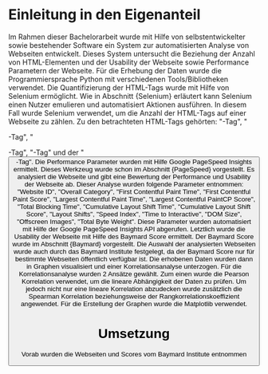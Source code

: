 # Einleitung in den Eigenanteil
Im Rahmen dieser Bachelorarbeit wurde mit Hilfe von selbstentwickelter sowie bestehender Software ein System zur automatisierten Analyse von Webseiten entwickelt. Dieses System untersucht die Beziehung der Anzahl von HTML-Elementen und der Usability der Webseite sowie Performance Parametern der Webseite. Für die Erhebung der Daten wurde die Programmiersprache Python mit verschiedenen Tools/Bibliotheken verwendet.
 Die Quantifizierung der HTML-Tags wurde mit Hilfe von Selenium ermöglicht. Wie in Abschnitt {Selenium} erläutert kann Selenium einen Nutzer emulieren und automatisiert Aktionen ausführen. In diesem Fall wurde Selenium verwendet, um die Anzahl der HTML-Tags auf einer Webseite zu zählen. Zu den betrachteten HTML-Tags gehörten: "<a>-Tag", "<p>-Tag", "<div>-Tag", "<img>-Tag" und der "<button>-Tag". Die Performance Parameter wurden mit Hilfe Google PageSpeed Insights ermittelt. Dieses Werkzeug wurde schon im Abschnitt {PageSpeed} vorgestellt. Es analysiert die Webseite und gibt eine Bewertung der Performance und Usability der Webseite ab. Dieser Analyse wurden folgende Parameter entnommen: "Website ID", "Overall Category", "First Contentful Paint Time", "First Contentful Paint Score", "Largest Contentful Paint Time", "Largest Contentful PaintCP Score", "Total Blocking Time", "Cumulative Layout Shift Time", "Cumulative Layout Shift Score", "Layout Shifts", "Speed Index", "Time to Interactive", "DOM Size", "Offscreen Images", "Total Byte Weight". Diese Parameter wurden automatisiert mit Hilfe der Google PageSpeed Insights API abgerufen. Letztlich wurde die Usability der Webseite mit Hilfe des Baymard Score ermittelt. Der Baymard Score wurde im Abschnitt {Baymard} vorgestellt. Die Auswahl der analysierten Webseiten wurde auch durch das Baymard Institute festgelegt, da der Baymard Score nur für bestimmte Webseiten öffentlich verfügbar ist. 
 Die erhobenen Daten wurden dann in Graphen visualisiert und einer Korrelationsanalyse unterzogen. Für die Korrelationsanalyse wurden 2 Ansätze gewählt. Zum einen wurde die Pearson Korrelation verwendet, um die lineare Abhängigkeit der Daten zu prüfen. Um jedoch nicht nur eine lineare Korrelation abzudecken wurde zusätzlich die Spearman Korrelation beziehungsweise der Rangkorrelationskoeffizient angewendet. Für die Erstellung der Graphen wurde die Matplotlib verwendet.

 # Umsetzung 
 Vorab  wurden die Webseiten und Scores vom Baymard Institute entnommen